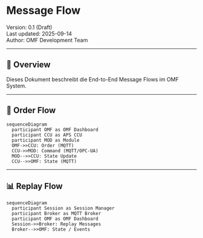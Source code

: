 # Message Flow

Version: 0.1 (Draft)  
Last updated: 2025-09-14  
Author: OMF Development Team  

---

## 📑 Overview
Dieses Dokument beschreibt die End-to-End Message Flows im OMF System.  

---

## 🔄 Order Flow
```mermaid
sequenceDiagram
  participant OMF as OMF Dashboard
  participant CCU as APS CCU
  participant MOD as Module
  OMF->>CCU: Order (MQTT)
  CCU->>MOD: Command (MQTT/OPC-UA)
  MOD-->>CCU: State Update
  CCU-->>OMF: State (MQTT)
```

---

## 📊 Replay Flow
```mermaid
sequenceDiagram
  participant Session as Session Manager
  participant Broker as MQTT Broker
  participant OMF as OMF Dashboard
  Session->>Broker: Replay Messages
  Broker-->>OMF: State / Events
```
